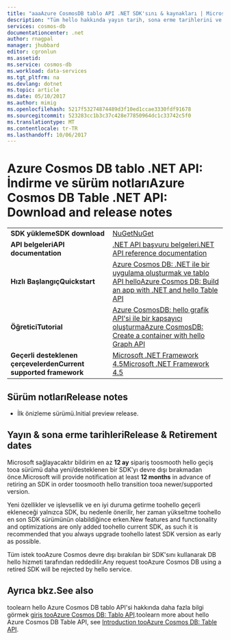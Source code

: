 ```yaml
---
title: "aaaAzure CosmosDB tablo API .NET SDK'sını & kaynakları | Microsoft Docs"
description: "Tüm hello hakkında yayın tarih, sona erme tarihlerini ve her bir sürümü arasında yapılan değişiklikler dahil olmak üzere Azure CosmosDB tablo API öğrenin."
services: cosmos-db
documentationcenter: .net
author: rnagpal
manager: jhubbard
editor: cgronlun
ms.assetid: 
ms.service: cosmos-db
ms.workload: data-services
ms.tgt_pltfrm: na
ms.devlang: dotnet
ms.topic: article
ms.date: 05/10/2017
ms.author: mimig
ms.openlocfilehash: 5217f53274874489d3f10ed1ccae3330fdf91678
ms.sourcegitcommit: 523283cc1b3c37c428e77850964dc1c33742c5f0
ms.translationtype: MT
ms.contentlocale: tr-TR
ms.lasthandoff: 10/06/2017
---
```

# <a name="azure-cosmos-db-table-net-api-download-and-release-notes"></a><span data-ttu-id="9e292-103">Azure Cosmos DB tablo .NET API: İndirme ve sürüm notları</span><span class="sxs-lookup"><span data-stu-id="9e292-103">Azure Cosmos DB Table .NET API: Download and release notes</span></span>


|   |   |
|---|---|
|<span data-ttu-id="9e292-104">**SDK yükleme**</span><span class="sxs-lookup"><span data-stu-id="9e292-104">**SDK download**</span></span>|[<span data-ttu-id="9e292-105">NuGet</span><span class="sxs-lookup"><span data-stu-id="9e292-105">NuGet</span></span>](https://aka.ms/acdbtablenuget)|
|<span data-ttu-id="9e292-106">**API belgeleri**</span><span class="sxs-lookup"><span data-stu-id="9e292-106">**API documentation**</span></span>|[<span data-ttu-id="9e292-107">.NET API başvuru belgeleri</span><span class="sxs-lookup"><span data-stu-id="9e292-107">.NET API reference documentation</span></span>](https://aka.ms/acdbtableapiref)|
|<span data-ttu-id="9e292-108">**Hızlı Başlangıç**</span><span class="sxs-lookup"><span data-stu-id="9e292-108">**Quickstart**</span></span>|[<span data-ttu-id="9e292-109">Azure Cosmos DB: .NET ile bir uygulama oluşturmak ve tablo API hello</span><span class="sxs-lookup"><span data-stu-id="9e292-109">Azure Cosmos DB: Build an app with .NET and hello Table API</span></span>](https://aka.ms/acdbtnetqs)|
|<span data-ttu-id="9e292-110">**Öğretici**</span><span class="sxs-lookup"><span data-stu-id="9e292-110">**Tutorial**</span></span>|[<span data-ttu-id="9e292-111">Azure CosmosDB: hello grafik API'si ile bir kapsayıcı oluşturma</span><span class="sxs-lookup"><span data-stu-id="9e292-111">Azure CosmosDB: Create a container with hello Graph API</span></span>](tutorial-develop-graph-dotnet.md)|
|<span data-ttu-id="9e292-112">**Geçerli desteklenen çerçevelerden**</span><span class="sxs-lookup"><span data-stu-id="9e292-112">**Current supported framework**</span></span>|[<span data-ttu-id="9e292-113">Microsoft .NET Framework 4.5</span><span class="sxs-lookup"><span data-stu-id="9e292-113">Microsoft .NET Framework 4.5</span></span>](https://www.microsoft.com/download/details.aspx?id=30653)|

## <a name="release-notes"></a><span data-ttu-id="9e292-114">Sürüm notları</span><span class="sxs-lookup"><span data-stu-id="9e292-114">Release notes</span></span>

* <span data-ttu-id="9e292-115">İlk önizleme sürümü.</span><span class="sxs-lookup"><span data-stu-id="9e292-115">Initial preview release.</span></span>

## <a name="release--retirement-dates"></a><span data-ttu-id="9e292-116">Yayın & sona erme tarihleri</span><span class="sxs-lookup"><span data-stu-id="9e292-116">Release & Retirement dates</span></span>
<span data-ttu-id="9e292-117">Microsoft sağlayacaktır bildirim en az **12 ay** sipariş toosmooth hello geçiş tooa sürümü daha yeni/desteklenen bir SDK'yı devre dışı bırakmadan önce.</span><span class="sxs-lookup"><span data-stu-id="9e292-117">Microsoft will provide notification at least **12 months** in advance of retiring an SDK in order toosmooth hello transition tooa newer/supported version.</span></span>

<span data-ttu-id="9e292-118">Yeni özellikler ve işlevsellik ve en iyi duruma getirme toohello geçerli ekleneceği yalnızca SDK, bu nedenle önerilir, her zaman yükseltme toohello en son SDK sürümünün olabildiğince erken.</span><span class="sxs-lookup"><span data-stu-id="9e292-118">New features and functionality and optimizations are only added toohello current SDK, as such it is recommended that you always upgrade toohello latest SDK version as early as possible.</span></span> 

<span data-ttu-id="9e292-119">Tüm istek tooAzure Cosmos devre dışı bırakılan bir SDK'sını kullanarak DB hello hizmeti tarafından reddedilir.</span><span class="sxs-lookup"><span data-stu-id="9e292-119">Any request tooAzure Cosmos DB using a retired SDK will be rejected by hello service.</span></span>


## <a name="see-also"></a><span data-ttu-id="9e292-120">Ayrıca bkz.</span><span class="sxs-lookup"><span data-stu-id="9e292-120">See also</span></span>
<span data-ttu-id="9e292-121">toolearn hello Azure Cosmos DB tablo API'si hakkında daha fazla bilgi görmek [giriş tooAzure Cosmos DB: Tablo API](table-introduction.md).</span><span class="sxs-lookup"><span data-stu-id="9e292-121">toolearn more about hello Azure Cosmos DB Table API, see [Introduction tooAzure Cosmos DB: Table API](table-introduction.md).</span></span> 
